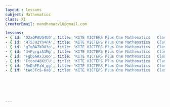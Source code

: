 ```yaml
--- 
layout : lessons 
subject: Mathematics
class: XI
CreaterEmail: nandhanacv10@gmail.com

lessons: 
- { id: 'O2xQPAUG4U0', title: 'KITE VICTERS Plus One Mathematics   Class 01(First Bell-ഫസ്റ്റ് ബെല്‍)' }
- { id: 'HT5JU2Yn4PA', title: 'KITE VICTERS Plus One Mathematics   Class 02 (First Bell-ഫസ്റ്റ് ബെല്‍)' }
- { id: 'gIqBA7kDU3o', title: 'KITE VICTERS Plus One Mathematics   Class 03 (First Bell-ഫസ്റ്റ് ബെല്‍)' }
- { id: '4vPgrgzA1Mg', title: 'KITE VICTERS Plus One Mathematics   Class 04 (First Bell-ഫസ്റ്റ് ബെല്‍)' }
- { id: 'Fgb6GAxJJOo', title: 'KITE VICTERS Plus One Mathematics   Class 05 (First Bell-ഫസ്റ്റ് ബെല്‍)' }
- { id: 'FtcoY48XiCU', title: 'KITE VICTERS Plus One Mathematics   Class 06 (First Bell-ഫസ്റ്റ് ബെല്‍)' }
- { id: 'RmDhFEzW_gg', title: 'KITE VICTERS Plus One Mathematics   Class 07 (First Bell-ഫസ്റ്റ് ബെല്‍)' }
- { id: 'tWeJFcS-6a8', title: 'KITE VICTERS Plus One Mathematics   Class 08 (First Bell-ഫസ്റ്റ് ബെല്‍)' }






---
```

